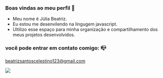 ### Boas vindas ao meu perfil 💙
- Meu nome é Júlia Beatriz.
- Eu estou me desenvilendo na lingugem javascript.
- Ultilizo esse espaço para minha organização e compartilhamento dos meus projetos desenvolvidos.

### você pode entrar em contato comigo: 📪

beatrizsantoscelestino123@gmail.com


![](https://media1.tenor.com/m/7GyHsInT8uoAAAAC/naruto.gif)

